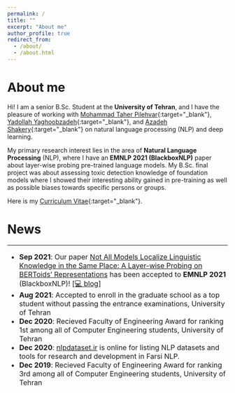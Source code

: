 ```yaml
---
permalink: /
title: ""
excerpt: "About me"
author_profile: true
redirect_from: 
  - /about/
  - /about.html
---
```

About me
======
Hi! I am a senior B.Sc. Student at the <b>University of Tehran</b>, and I have the pleasure of working with [Mohammad Taher Pilehvar](https://pilehvar.github.io/){:target="_blank"}, [Yadollah Yaghoobzadeh](https://yyaghoobzadeh.github.io/){:target="_blank"}, and [Azadeh Shakery](https://ece.ut.ac.ir/en/~shakery){:target="_blank"} on natural language processing (NLP) and deep learning.

My primary research interest lies in the area of <b>Natural Language Processing</b> (NLP), where I have an <b>EMNLP 2021 (BlackboxNLP)</b> paper about layer-wise probing pre-trained language models. My B.Sc. final project was about assessing toxic detection knowledge of foundation models where I showed their interesting ability gained in pre-training as well as possible biases towards specific persons or groups.

Here is my [Curriculum Vitae](/files/MohsenFayyaz_CV.pdf){:target="_blank"}.

News
======
------
<font size="3">
<ul>
	<li>
		<b>Sep 2021</b>: Our paper <a href="https://arxiv.org/abs/2109.05958" target="_blank">Not All Models Localize Linguistic Knowledge in the Same Place: A Layer-wise Probing on BERToids’ Representations</a> has been accepted to <b>EMNLP 2021</b> (BlackboxNLP)! 
		<!-- <a href="https://arxiv.org/abs/2109.05958">[📝 paper]</a> -->
		<a href="/posts/layer-wise-probing-on-bertoids">[💻 blog]</a>
	</li>
	<li>
		<b>Aug 2021</b>: Accepted to enroll in the graduate school as a top student without passing the entrance examinations, University of Tehran
	</li>
	<li>
		<b>Dec 2020</b>: Recieved Faculty of Engineering Award for ranking 1st among all of Computer Engineering students, University of Tehran
	</li>
	<li>
		<b>Dec 2020</b>: <a href="https://nlpdataset.ir/" target="_blank">nlpdataset.ir</a> is online for listing NLP datasets and tools for  research and development in Farsi NLP.
	</li>
	<li>
		<b>Dec 2019</b>: Recieved Faculty of Engineering Award for ranking 3rd among all of Computer Engineering students, University of Tehran
	</li>
</ul>
</font>